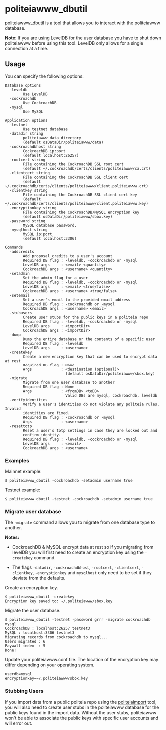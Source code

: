# politeiawww_dbutil

politeiawww_dbutil is a tool that allows you to interact with the politeiawww
database.

**Note**: If you are using LevelDB for the user database you have to shut down
politeiawww before using this tool.  LevelDB only allows for a single
connection at a time.


## Usage

You can specify the following options:

    Database options
      -leveldb
            Use LevelDB
      -cockroachdb
            Use CockroachDB
      -mysql
            Use MySQL

    Application options
      -testnet
            Use testnet database
      -datadir string
            politeiawww data directory
            (default osDataDir/politeiawww/data)
      -cockroachdbhost string
            CockroachDB ip:port 
            (default localhost:26257)
      -rootcert string
            File containing the CockroachDB SSL root cert
            (default ~/.cockroachdb/certs/clients/politeiawww/ca.crt)
      -clientcert string
            File containing the CockroachDB SSL client cert
            (default ~/.cockroachdb/certs/clients/politeiawww/client.politeiawww.crt)
      -clientkey string
            File containing the CockroachDB SSL client cert key
            (default ~/.cockroachdb/certs/clients/politeiawww/client.politeiawww.key)
      -encryptionkey string
            File containing the CockroachDB/MySQL encryption key
            (default osDataDir/politeiawww/sbox.key)
      -password string
            MySQL database password.
      -mysqlhost string
            MySQL ip:port 
            (default localhost:3306)

    Commands
      -addcredits
            Add proposal credits to a user's account
            Required DB flag : -leveldb, -cockroachdb or -mysql
            LevelDB args     : <email> <quantity>
            CockroachDB args : <username> <quantity>
      -setadmin
            Set the admin flag for a user
            Required DB flag : -leveldb, -cockroachdb or -mysql
            LevelDB args     : <email> <true/false>
            CockroachDB args : <username> <true/false>
      -setemail
            Set a user's email to the provided email address
            Required DB flag : -cockroachdb or -mysql
            CockroachDB args : <username> <email>
      -stubusers
            Create user stubs for the public keys in a politeia repo
            Required DB flag : -leveldb, -cockroachdb or -mysql
            LevelDB args     : <importDir>
            CockroachDB args : <importDir>
      -dump
            Dump the entire database or the contents of a specific user
            Required DB flag : -leveldb
            LevelDB args     : <username>
      -createkey
            Create a new encryption key that can be used to encrypt data at rest
            Required DB flag : None
            Args             : <destination (optional)>
                               (default osDataDir/politeiawww/sbox.key)
      -migrate
            Migrate from one user database to another
            Required DB flag : None
            Args             : <fromDB> <toDB>
                               Valid DBs are mysql, cockroachdb, leveldb
      -verifyidentities
            Verify a user's identities do not violate any politeia rules. Invalid
            identities are fixed.
            Required DB flag : -cockroachdb or -mysql 
            Args             : <username>
      -resettotp
            Reset a user's totp settings in case they are locked out and 
            confirm identity. 
            Required DB flag : -leveldb, -cockroachdb or -mysql
            LevelDB args     : <email>
            CockroachDB args : <username>

### Examples

Mainnet example:

    $ politeiawww_dbutil -cockroachdb -setadmin username true

Testnet example:

    $ politeiawww_dbutil -testnet -cockroachdb -setadmin username true

### Migrate user database

The `-migrate` command allows you to migrate from one database type to another. 

**Notes:**
 - CockroachDB & MySQL encrypt data at rest so if you migrating from levelDB 
 you will first need to create an encryption key using the `-createkey` command.  

 - The flags `-datadir`, `-cockroachdbhost`, `-rootcert`, `-clientcert`, 
 `-clientkey`, `-encryptionkey` and `mysqlhost` only need to be set if they 
 deviate from the defaults.

Create an encryption key.

    $ politeiawww_dbutil -createkey
    Encryption key saved to: ~/.politeiawww/sbox.key

Migrate the user database.

    $ politeiawww_dbutil -testnet -password grrr -migrate cockroachdb mysql
    CockroachDB : localhost:26257 testnet3
    MySQL : localhost:3306 testnet3
    Migrating records from cockroachdb to mysql...
    Users migrated : 6
    Paywall index  : 5
    Done!

Update your politeiawww.conf file.  The location of the encryption key may
differ depending on your operating system.

    userdb=mysql
    encryptionkey=~/.politeiawww/sbox.key

### Stubbing Users

If you import data from a public politeia repo using the
[politeiaimport](https://github.com/decred/politeia/tree/master/politeiad/cmd/politeiaimport)
tool, you will also need to create user stubs in the politeiawww database for
the public keys found in the import data.  Without the user stubs, politeiawww
won't be able to associate the public keys with specific user accounts and will
error out.

